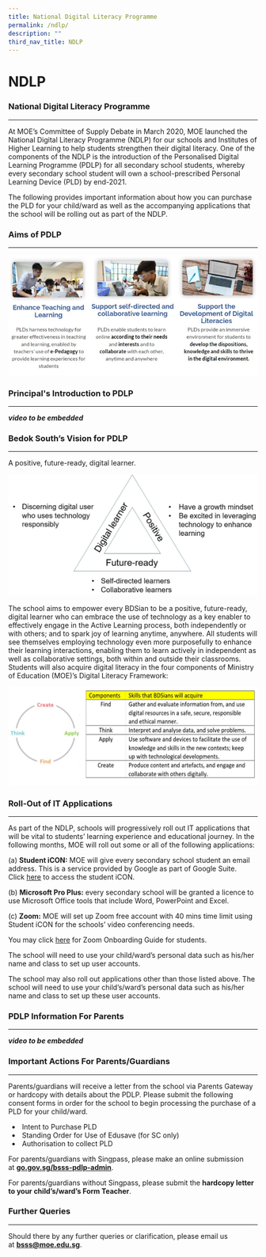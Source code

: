 ```yaml
---
title: National Digital Literacy Programme
permalink: /ndlp/
description: ""
third_nav_title: NDLP
---
```

NDLP
====

### National Digital Literacy Programme
-----------------------------------

At MOE’s Committee of Supply Debate in March 2020, MOE launched the National Digital Literacy Programme (NDLP) for our schools and Institutes of Higher Learning to help students strengthen their digital literacy. One of the components of the NDLP is the introduction of the Personalised Digital Learning Programme (PDLP) for all secondary school students, whereby every secondary school student will own a school-prescribed Personal Learning Device (PLD) by end-2021.

  

The following provides important information about how you can purchase the PLD for your child/ward as well as the accompanying applications that the school will be rolling out as part of the NDLP.

### Aims of PDLP
------------

![Aims of PDLP](/images/pdlp1.jpg)

### Principal's Introduction to PDLP
-------------------------------- 

***video to be embedded***

### Bedok South’s Vision for PDLP
-----------------------------

A positive, future-ready, digital learner.

![Bedok South’s Vision for PDLP](/images/pdlp2.jpg)

The school aims to empower every BDSian to be a positive, future-ready, digital learner who can embrace the use of technology as a key enabler to effectively engage in the Active Learning process, both independently or with others; and to spark joy of learning anytime, anywhere. All students will see themselves employing technology even more purposefully to enhance their learning interactions, enabling them to learn actively in independent as well as collaborative settings, both within and outside their classrooms. Students will also acquire digital literacy in the four components of Ministry of Education (MOE)’s Digital Literacy Framework:

![MOE’s Digital Literacy Framework](/images/pdlp3.jpg)

### Roll-Out of IT Applications
---------------------------

As part of the NDLP, schools will progressively roll out IT applications that will be vital to students’ learning experience and educational journey. In the following months, MOE will roll out some or all of the following applications:

(a) <b>Student iCON:</b> MOE will give every secondary school student an email address. This is a service provided by Google as part of Google Suite. Click [here](https://workspace.google.com/dashboard) to access the student iCON.

(b) **Microsoft Pro Plus:** every secondary school will be granted a licence to use Microsoft Office tools that include Word, PowerPoint and Excel.

(c) **Zoom:** MOE will set up Zoom free account with 40 mins time limit using Student iCON for the schools’ video conferencing needs.

You may click [here](/files/BSSS%20Zoom%20Onboarding%20for%20students.pdf) for Zoom Onboarding Guide for students.

The school will need to use your child/ward’s personal data such as his/her name and class to set up user accounts.

The school may also roll out applications other than those listed above. The school will need to use your child’s/ward’s personal data such as his/her name and class to set up these user accounts.

### PDLP Information For Parents
----------------------------

***video to be embedded***

### Important Actions For Parents/Guardians
---------------------------------------

Parents/guardians will receive a letter from the school via Parents Gateway or hardcopy with details about the PDLP. Please submit the following consent forms in order for the school to begin processing the purchase of a PLD for your child/ward.

  

*    Intent to Purchase PLD
*    Standing Order for Use of Edusave (for SC only)
*    Authorisation to collect PLD

  

For parents/guardians with Singpass, please make an online submission at **[go.gov.sg/bsss-pdlp-admin](https://go.gov.sg/bsss-pdlp-admin)**.

For parents/guardians without Singpass, please submit the **hardcopy letter to your child’s/ward’s Form Teacher**.

### Further Queries
---------------

Should there by any further queries or clarification, please email us at [**bsss@moe.edu.sg**](mailto:bsss@moe.edu.sg).